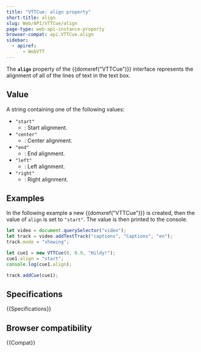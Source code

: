 ```yaml
---
title: "VTTCue: align property"
short-title: align
slug: Web/API/VTTCue/align
page-type: web-api-instance-property
browser-compat: api.VTTCue.align
sidebar:
  - apiref:
      - WebVTT
---
```


The **`align`** property of the {{domxref("VTTCue")}} interface represents the alignment of all of the lines of text in the text box.

## Value

A string containing one of the following values:

- `"start"`
  - : Start alignment.
- `"center"`
  - : Center alignment.
- `"end"`
  - : End alignment.
- `"left"`
  - : Left alignment.
- `"right"`
  - : Right alignment.

## Examples

In the following example a new {{domxref("VTTCue")}} is created, then the value of `align` is set to `"start"`. The value is then printed to the console.

```js
let video = document.querySelector("video");
let track = video.addTextTrack("captions", "Captions", "en");
track.mode = "showing";

let cue1 = new VTTCue(0, 0.9, "Hildy!");
cue1.align = "start";
console.log(cue1.align);

track.addCue(cue1);
```

## Specifications

{{Specifications}}

## Browser compatibility

{{Compat}}
